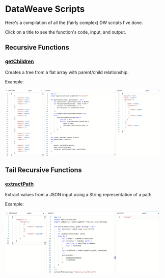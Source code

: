 # DataWeave Scripts

Here's a compilation of all the (fairly complex) DW scripts I've done.

Click on a title to see the function's code, input, and output.

## Recursive Functions

### [getChildren](/getChildren)

Creates a tree from a flat array with parent/child relationship.

Example:

![getChildren recursive function used from the DataWeave Playground](/images/getChildren.png)

## Tail Recursive Functions

### [extractPath](/extractPath)

Extract values from a JSON input using a String representation of a path.

Example:

![extractPath tail recursive function used from the DataWeave Playground](/images/extractPath.png)